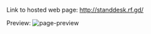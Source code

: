 Link to hosted web page: http://standdesk.rf.gd/

Preview:
![page-preview](https://github.com/user-attachments/assets/e25ccc5d-8fa7-452c-8d41-f0bdc95579cb)

